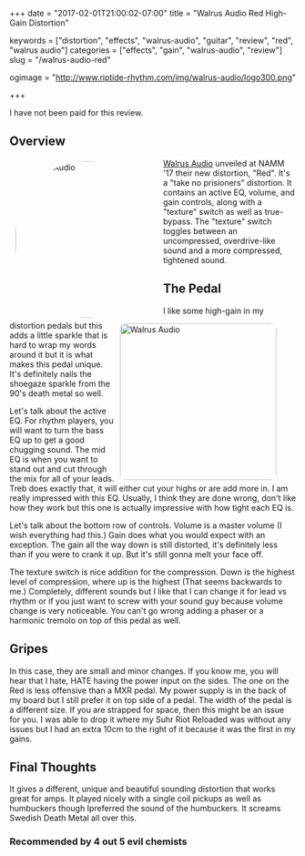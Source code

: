 +++
date = "2017-02-01T21:00:02-07:00"
title = "Walrus Audio Red High-Gain Distortion"

keywords = ["distortion", "effects", "walrus-audio", "guitar", "review", "red", "walrus audio"]
categories = ["effects", "gain", "walrus-audio", "review"]
slug = "/walrus-audio-red"

ogimage = "http://www.riptide-rhythm.com/img/walrus-audio/logo300.png"

+++

I have not been paid for this review.

## Overview

<div style="width:250px; float: left; padding: 5px 10px; border-radius: 100px;">
	<img style="border-radius: 150px; width:275px;" src="/img/walrus-audio/logo300.png" alt="Walrus Audio">
</div>

[Walrus Audio](http://bit.ly/2kNaxi2) unveiled at NAMM '17 their new distortion, "Red". It's a "take no prisioners"
distortion. It contains an active EQ, volume, and gain controls, along with a "texture" switch as well as true-bypass.
The "texture" switch toggles between an uncompressed, overdrive-like sound and a more compressed, tightened sound.

## The Pedal

<div style="width:300px; float: right; padding: 5px 10px 0 10px; border-radius: 10px;">
	<img style="border-radius: 10px; width:275px;" src="/img/walrus-audio/the-red-square.jpg" alt="Walrus Audio">
</div>

I like some high-gain in my distortion pedals but this adds a little sparkle that is hard to wrap my words
around it but it is what makes this pedal unique. It's definitely nails the shoegaze sparkle from the 90's death
metal so well.

Let's talk about the active EQ. For rhythm players, you will want to turn the bass EQ up to get a good chugging sound.
The mid EQ is when you want to stand out and cut through the mix for all of your leads. Treb does exactly that,
it will either cut your highs or are add more in. I am really impressed with this EQ. Usually, I think they are
done wrong, don't like how they work but this one is actually impressive with how tight each EQ is.

Let's talk about the bottom row of controls. Volume is a master volume (I wish everything had this.) Gain does what
you would expect with an exception. The gain all the way down is still distorted, it's definitely less than if you were
to crank it up. But it's still gonna melt your face off.

The texture switch is nice addition for the compression. Down is the highest level of compression, where up is the
highest (That seems backwards to me.) Completely, different sounds but I like that I can change it for lead vs rhythm
or if you just want to screw with your sound guy because volume change is very noticeable. You can't go wrong adding a
phaser or a harmonic tremolo on top of this pedal as well.

## Gripes

In this case, they are small and minor changes. If you know me, you will hear that I hate, HATE having the power input
on the sides. The one on the Red is less offensive than a MXR pedal. My power supply is in the back of my board but I
still prefer it on top side of a pedal. The width of the pedal is a different size. If you are strapped for space,
then this might be an issue for you. I was able to drop it where my Suhr Riot Reloaded was without any issues but
I had an extra 10cm to the right of it because it was the first in my gains.

## Final Thoughts

It gives a different, unique and beautiful sounding distortion that works great for amps. It played nicely
with a single coil pickups as well as humbuckers though Ipreferred the sound of the humbuckers. It screams
Swedish Death Metal all over this.


### Recommended by 4 out 5 evil chemists
